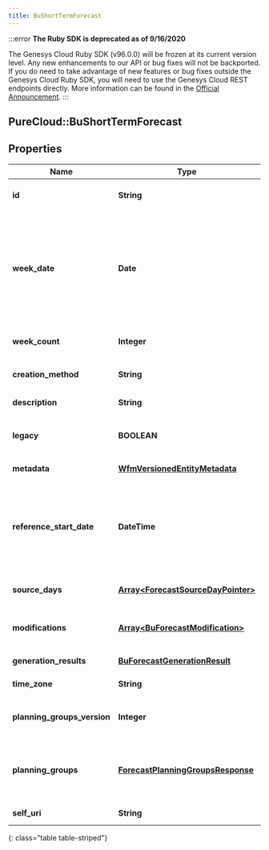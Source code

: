 ```yaml
---
title: BuShortTermForecast
---
```


:::error
**The Ruby SDK is deprecated as of 9/16/2020**

The Genesys Cloud Ruby SDK (v96.0.0) will be frozen at its current version level. Any new enhancements to our API or bug fixes will not be backported. If you do need to take advantage of new features or bug fixes outside the Genesys Cloud Ruby SDK, you will need to use the Genesys Cloud REST endpoints directly. More information can be found in the [Official Announcement](https://developer.mypurecloud.com/forum/t/announcement-genesys-cloud-ruby-sdk-end-of-life/8850).
:::


## PureCloud::BuShortTermForecast

## Properties

|Name | Type | Description | Notes|
|------------ | ------------- | ------------- | -------------|
| **id** | **String** | The globally unique identifier for the object. | [optional] |
| **week_date** | **Date** | The start week date of this forecast in yyyy-MM-dd.  Must fall on the start day of week for the associated business unit. Dates are represented as an ISO-8601 string. For example: yyyy-MM-dd | [optional] |
| **week_count** | **Integer** | The number of weeks this forecast covers | [optional] |
| **creation_method** | **String** | The method by which this forecast was created | [optional] |
| **description** | **String** | The description of this forecast | [optional] |
| **legacy** | **BOOLEAN** | Whether this forecast contains modifications on legacy metrics | [optional] |
| **metadata** | [**WfmVersionedEntityMetadata**](WfmVersionedEntityMetadata.html) | Metadata for this forecast | [optional] |
| **reference_start_date** | **DateTime** | The reference start date for interval-based data for this forecast. Date time is represented as an ISO-8601 string. For example: yyyy-MM-ddTHH:mm:ss.SSSZ | [optional] |
| **source_days** | [**Array&lt;ForecastSourceDayPointer&gt;**](ForecastSourceDayPointer.html) | The source day pointers for this forecast | [optional] |
| **modifications** | [**Array&lt;BuForecastModification&gt;**](BuForecastModification.html) | Any manual modifications applied to this forecast | [optional] |
| **generation_results** | [**BuForecastGenerationResult**](BuForecastGenerationResult.html) | Generation result metadata | [optional] |
| **time_zone** | **String** | The time zone for this forecast | [optional] |
| **planning_groups_version** | **Integer** | The version of the planning groups that was used for this forecast | [optional] |
| **planning_groups** | [**ForecastPlanningGroupsResponse**](ForecastPlanningGroupsResponse.html) | A snapshot of the planning groups used for this forecast as of the version number indicated | [optional] |
| **self_uri** | **String** | The URI for this object | [optional] |
{: class="table table-striped"}


